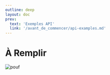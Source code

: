 ```yaml
---
outline: deep
layout: doc
prev:
  text: 'Exemples API'
  link: '/avant_de_commencer/api-examples.md'
---
```


# À Remplir

![pouf](/doro-military.webp)